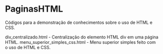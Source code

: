 # PaginasHTML
Códigos para a demonstração de conhecimentos sobre o uso de HTML e CSS. 

div_centralizado.html - Centralização do elemento HTML div em uma página HTML.
menu_superior_simples_css.html - Menu superior simples feito com o uso de HTML e CSS.
